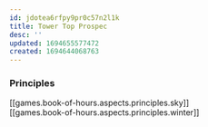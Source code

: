 ```yaml
---
id: jdotea6rfpy9pr0c57n2l1k
title: Tower Top Prospec
desc: ''
updated: 1694655577472
created: 1694644068763
---
```



### Principles

[[games.book-of-hours.aspects.principles.sky]]  
[[games.book-of-hours.aspects.principles.winter]]  
